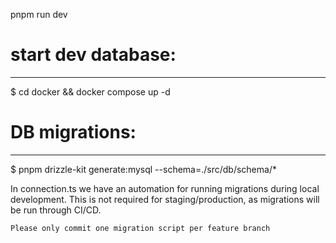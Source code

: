 pnpm run dev

# start dev database:
---------------------
$ cd docker && docker compose up -d


# DB migrations:
----------------
$ pnpm drizzle-kit generate:mysql --schema=./src/db/schema/*

In connection.ts we have an automation for running migrations during local 
development. This is not required for staging/production, as migrations will be
run through CI/CD.

`Please only commit one migration script per feature branch`
